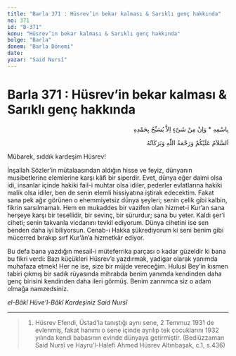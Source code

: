 ```yaml
---
title: "Barla 371 : Hüsrev’in bekar kalması & Sarıklı genç hakkında"
no: 371
id: "B-371"
konu: "Hüsrev’in bekar kalması & Sarıklı genç hakkında"
bolge: "Barla"
donem: "Barla Dönemi"
date: 
yazar: "Said Nursî"
---
```


# Barla 371 : Hüsrev’in bekar kalması & Sarıklı genç hakkında

<p class="arabic" dir="rtl" title="Meal: “O’nun adıyla” * “Hiçbir şey yoktur ki O'nu hamd ile tesbih etmesin” [İsrâ Suresi, 17:44]">بِاسْمِهِ * وَاِنْ مِنْ شَىْءٍ اِلاَّ يُسَبِّحُ بِحَمْدِهِ</p>

<p class="arabic" dir="rtl" title="Meal: “Allah’ın selâmı, rahmeti ve bereketleri, üzerinize olsun.”">اَلسَّلاَمُ عَلَيْكُمْ وَرَحْمَةُ اللّٰهِ وَبَرَكَاتُهُ</p>

Mübarek, sıddık kardeşim Hüsrev!

İnşallah Sözler’in mütalaasından aldığın hisse ve feyiz, dünyanın musibetlerine elemlerine karşı kâfi bir siperdir. Evet, dünya eğer daimi olsa idi, insanlar içinde hakiki fail-i muhtar olsa idiler, pederler evlatlarına hakiki malik olsa idiler, ben de senin elemli hissiyatına iştirak edecektim. Fakat sana pek ağır görünen o ehemmiyetsiz dünya şeyleri; senin çelik gibi kalbin, fikrin sarsılmamalı. Hem en mukaddes bir vazifen olan hizmet-i Kur’an sana herşeye karşı bir tesellidir, bir sevinç, bir sürurdur; sana bu yeter. Kaldı şer’i ciheti; senin takvanla vicdanını tevkil ediyorum. Dünya cihetini ise sen benden daha iyi biliyorsun. Cenab-ı Hakka şükrediyorum ki seni benim gibi mücerred bırakıp sırf Kur’ân’a hizmetkâr ediyor.

Bu defa bana yazdığın mesail-i müteferrika parçası o kadar güzeldir ki bana bu fikri verdi: Bazı küçükleri Hüsrev’e yazdırmak, yadigar olarak yanımda muhafaza etmek! Her ne ise, size bir müjde vereceğim. Hulusi Bey’in kısmen tabiri çıkmış bir sadık rüyasında mihrabda benim yanımda kendinden daha genç birisini kendinden daha ileri görmüş. Benim zannımca siz o adam olmağa namzedsiniz.

*el-Bâkî Hüve’l-Bâkî*
*Kardeşiniz*
*Said Nursî*

***

> 1. Hüsrev Efendi, Üstad’la tanıştığı aynı sene, 2 Temmuz 1931 de evlenmiş, fakat hanımı o sene içinde ayrılıp tek çocuklarını 1932 yılında kendi babasının evinde dünyaya getirmiştir. (Bediüzzaman Said Nursî ve Hayru’l-Halefi Ahmed Hüsrev Altınbaşak, c.1, s.436)
